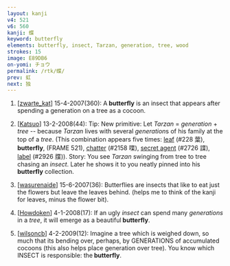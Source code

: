 ```yaml
---
layout: kanji
v4: 521
v6: 560
kanji: 蝶
keyword: butterfly
elements: butterfly, insect, Tarzan, generation, tree, wood
strokes: 15
image: E89DB6
on-yomi: チョウ
permalink: /rtk/蝶/
prev: 虹
next: 独
---
```


1) [<a href="http://kanji.koohii.com/profile/zwarte_kat">zwarte_kat</a>] 15-4-2007(360): A<strong> butterfly</strong> is an insect that appears after spending a generation on a tree as a cocoon.

2) [<a href="http://kanji.koohii.com/profile/Katsuo">Katsuo</a>] 13-2-2008(44): Tip: New primitive: Let <em>Tarzan</em> = <em>generation</em> + <em>tree</em> -- because <em>Tarzan</em> lives with several <em>generation</em>s of his family at the top of a <em>tree</em>. (This combination appears five times: <a href="../v4/228.html">leaf</a> (#228 葉),<strong> butterfly</strong>, (FRAME 521), <a href="../v4/2158.html">chatter</a> (#2158 喋), <a href="../v4/2726.html">secret agent</a> (#2726 諜), <a href="../v4/2926.html">label</a> (#2926 牒)). Story: You see <em>Tarzan</em> swinging from tree to tree chasing an <em>insect</em>. Later he shows it to you neatly pinned into his<strong> butterfly</strong> collection.

3) [<a href="http://kanji.koohii.com/profile/wasurenaide">wasurenaide</a>] 15-6-2007(36): Butterflies are insects that like to eat just the flowers but leave the leaves behind. (helps me to think of the kanji for leaves, minus the flower bit).

4) [<a href="http://kanji.koohii.com/profile/Howdoken">Howdoken</a>] 4-1-2008(17): If an ugly <em>insect</em> can spend many <em>generations</em> in a <em>tree</em>, it will emerge as a beautiful<strong> butterfly</strong>.

5) [<a href="http://kanji.koohii.com/profile/wilsoncb">wilsoncb</a>] 4-2-2009(12): Imagine a tree which is weighed down, so much that its bending over, perhaps, by GENERATIONS of accumulated cocoons (this also helps place generation over tree). You know which INSECT is responsible: the<strong> butterfly</strong>.

